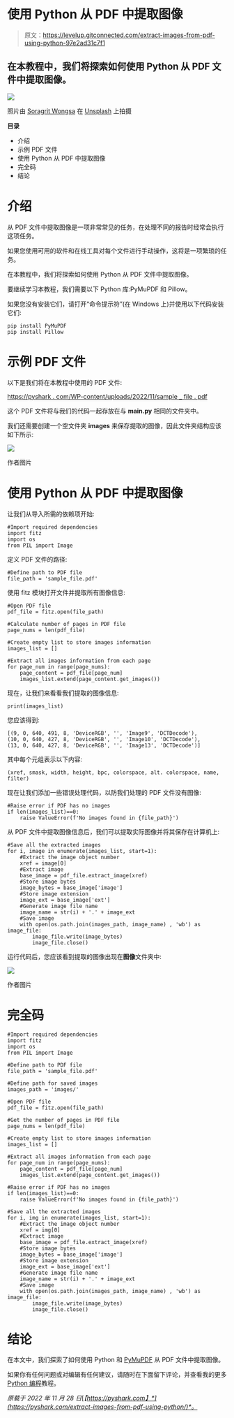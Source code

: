 # 使用 Python 从 PDF 中提取图像

> 原文：<https://levelup.gitconnected.com/extract-images-from-pdf-using-python-97e2ad31c7f1>

## 在本教程中，我们将探索如何使用 Python 从 PDF 文件中提取图像。

![](img/73bfd116f31a7c5c34b40a8c31b1b6f7.png)

照片由 [Soragrit Wongsa](https://unsplash.com/@invictar1997?utm_source=unsplash&utm_medium=referral&utm_content=creditCopyText) 在 [Unsplash](https://unsplash.com/s/photos/pictures?utm_source=unsplash&utm_medium=referral&utm_content=creditCopyText) 上拍摄

**目录**

*   介绍
*   示例 PDF 文件
*   使用 Python 从 PDF 中提取图像
*   完全码
*   结论

# 介绍

从 PDF 文件中提取图像是一项非常常见的任务，在处理不同的报告时经常会执行这项任务。

如果您使用可用的软件和在线工具对每个文件进行手动操作，这将是一项繁琐的任务。

在本教程中，我们将探索如何使用 Python 从 PDF 文件中提取图像。

要继续学习本教程，我们需要以下 Python 库:PyMuPDF 和 Pillow。

如果您没有安装它们，请打开“命令提示符”(在 Windows 上)并使用以下代码安装它们:

```
pip install PyMuPDF
pip install Pillow
```

# 示例 PDF 文件

以下是我们将在本教程中使用的 PDF 文件:

[https://pyshark . com/WP-content/uploads/2022/11/sample _ file . pdf](https://pyshark.com/wp-content/uploads/2022/11/sample_file.pdf)

这个 PDF 文件将与我们的代码一起存放在与 **main.py** 相同的文件夹中。

我们还需要创建一个空文件夹 **images** 来保存提取的图像，因此文件夹结构应该如下所示:

![](img/fd976b0aef6cb5bae15284e163b01231.png)

作者图片

# 使用 Python 从 PDF 中提取图像

让我们从导入所需的依赖项开始:

```
#Import required dependencies
import fitz
import os
from PIL import Image
```

定义 PDF 文件的路径:

```
#Define path to PDF file
file_path = 'sample_file.pdf'
```

使用 fitz 模块打开文件并提取所有图像信息:

```
#Open PDF file
pdf_file = fitz.open(file_path)

#Calculate number of pages in PDF file
page_nums = len(pdf_file)

#Create empty list to store images information
images_list = []

#Extract all images information from each page
for page_num in range(page_nums):
    page_content = pdf_file[page_num]
    images_list.extend(page_content.get_images())
```

现在，让我们来看看我们提取的图像信息:

```
print(images_list)
```

您应该得到:

```
[(9, 0, 640, 491, 8, 'DeviceRGB', '', 'Image9', 'DCTDecode'),
(10, 0, 640, 427, 8, 'DeviceRGB', '', 'Image10', 'DCTDecode'),
(13, 0, 640, 427, 8, 'DeviceRGB', '', 'Image13', 'DCTDecode')]
```

其中每个元组表示以下内容:

```
(xref, smask, width, height, bpc, colorspace, alt. colorspace, name, filter)
```

现在让我们添加一些错误处理代码，以防我们处理的 PDF 文件没有图像:

```
#Raise error if PDF has no images
if len(images_list)==0:
    raise ValueError(f'No images found in {file_path}')
```

从 PDF 文件中提取图像信息后，我们可以提取实际图像并将其保存在计算机上:

```
#Save all the extracted images
for i, image in enumerate(images_list, start=1):
    #Extract the image object number
    xref = image[0]
    #Extract image
    base_image = pdf_file.extract_image(xref)
    #Store image bytes
    image_bytes = base_image['image']
    #Store image extension
    image_ext = base_image['ext']
    #Generate image file name
    image_name = str(i) + '.' + image_ext
    #Save image
    with open(os.path.join(images_path, image_name) , 'wb') as image_file:
        image_file.write(image_bytes)
        image_file.close()
```

运行代码后，您应该看到提取的图像出现在**图像**文件夹中:

![](img/d5d126dbad5673b8e550f9232bedd5ed.png)

作者图片

# 完全码

```
#Import required dependencies
import fitz
import os
from PIL import Image

#Define path to PDF file
file_path = 'sample_file.pdf'

#Define path for saved images
images_path = 'images/'

#Open PDF file
pdf_file = fitz.open(file_path)

#Get the number of pages in PDF file
page_nums = len(pdf_file)

#Create empty list to store images information
images_list = []

#Extract all images information from each page
for page_num in range(page_nums):
    page_content = pdf_file[page_num]
    images_list.extend(page_content.get_images())

#Raise error if PDF has no images
if len(images_list)==0:
    raise ValueError(f'No images found in {file_path}')

#Save all the extracted images
for i, img in enumerate(images_list, start=1):
    #Extract the image object number
    xref = img[0]
    #Extract image
    base_image = pdf_file.extract_image(xref)
    #Store image bytes
    image_bytes = base_image['image']
    #Store image extension
    image_ext = base_image['ext']
    #Generate image file name
    image_name = str(i) + '.' + image_ext
    #Save image
    with open(os.path.join(images_path, image_name) , 'wb') as image_file:
        image_file.write(image_bytes)
        image_file.close()
```

# 结论

在本文中，我们探索了如何使用 Python 和 [PyMuPDF](https://pymupdf.readthedocs.io/en/latest/) 从 PDF 文件中提取图像。

如果你有任何问题或对编辑有任何建议，请随时在下面留下评论，并查看我的更多 [Python 编程](https://pyshark.com/category/python-programming/)教程。

*原载于 2022 年 11 月 28 日*[*【https://pyshark.com】*](https://pyshark.com/extract-images-from-pdf-using-python/)*。*
